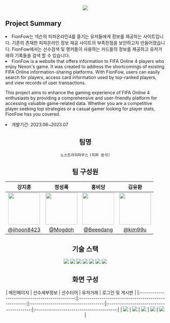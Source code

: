 <div align="center">
	
<img src="https://capsule-render.vercel.app/api?type=waving&color=auto&height=200&section=header&text=FionFow&fontSize=90" />

<div align="left">
<h2>Project Summary</h2>
<li>FionFow는 넥슨의 피파온라인4를 즐기는 유저들에게 정보를 제공하는 사이트입니다. 기존의 존재한 피파온라인 정보 재공 사이트의 부족한점을 보안하고자 만들어졌습니다. 
FionFow에서는 선수검색 및 랭커들이 사용하는 카드들의 정보를 제공하고 유저거래의 기록들을 검색 할 수 있습니다. </li>

 <li>
FionFow is a website that offers information to FIFA Online 4 players who enjoy Nexon's game. It was created to address the shortcomings of existing FIFA Online information-sharing platforms. With FionFow, users can easily search for players, access card information used by top-ranked players, and view records of user transactions.

This project aims to enhance the gaming experience of FIFA Online 4 enthusiasts by providing a comprehensive and user-friendly platform for accessing valuable game-related data. Whether you are a competitive player seeking top strategies or a casual gamer looking for player stats, FionFow has you covered.
</li>

<li>개발기간: 2023.06~2023.07</li>
</div>



<h2>팀명</h2>
<code>노스트라피파무스</code>
<code>(피파 분석)</code>

<h2>팀 구성원</h2>

| 강지훈 | 정성록 | 홍비당 | 김유환 |
|:----------------------------------------------:|:----------------------------------------------------:|:------------------------------------:|:----------------------------------------:|
| <img src="https://user-images.githubusercontent.com/131742208/236715131-943a72e6-bb16-4d93-b773-e54748be02ea.png" width="100" /> | <img src="https://user-images.githubusercontent.com/131742208/236714509-277f8a15-5e70-49bd-a9a9-d9eb4ec7a530.png" width="100" /> | <img src="https://user-images.githubusercontent.com/131742208/236713825-46ad0903-d3db-4162-b0cd-6b8b5096b572.png" width="100" />| <img src="https://user-images.githubusercontent.com/131742208/236715680-947f9864-2af7-4aa7-8f3b-0e72f62256d6.png" width="100"/> |
| [@jihoon8423](https://github.com/jihoon8423) | [@Mogdoh](https://github.com/Mogdoh) | [@Beeedang](https://github.com/Beeedang) | [@kim99u](https://github.com/kim99u) |

<h2>기술 스택</h2>
	   <img src="https://img.shields.io/badge/React-61DAFB?style=flat&logo=React&logoColor=white"/>
     <img src="https://img.shields.io/badge/TypeScript-3178C6?style=flat&logo=TypeScript&logoColor=white"/>
      <img src="https://img.shields.io/badge/Bootstrap-7952B3?style=flat&logo=Bootstrap&logoColor=white"/>
      <img src="https://img.shields.io/badge/MariaDB-003545?style=flat&logo=MariaDB&logoColor=white"/>
      <img src="https://img.shields.io/badge/JavaScript-F7DF1E?style=flat&logo=JavaScript&logoColor=white"/>
      <img src="https://img.shields.io/badge/Python-3776AB?style=flat&logo=Python&logoColor=white"/>
      <img src="https://img.shields.io/badge/Node.js-339933?style=flat&logo=Node.js&logoColor=white"/>


<h2>화면 구성</h2>
| 메인페이지 | 선수세부정보 | 선수티어 | 유저거래 | 로그인 및 게시판 |
|:----------------------------------------------:|:----------------------------------------------------:|:------------------------------------:|:----------------------------------------:|:----------------------------------------:|
| <img src="https://user-images.githubusercontent.com/131742208/236715131-943a72e6-bb16-4d93-b773-e54748be02ea.png"/> 
| <img src="https://user-images.githubusercontent.com/131742208/236714509-277f8a15-5e70-49bd-a9a9-d9eb4ec7a530.png"/> 
| <img src="https://user-images.githubusercontent.com/131742208/236713825-46ad0903-d3db-4162-b0cd-6b8b5096b572.png" />
| <img src="https://user-images.githubusercontent.com/131742208/236715680-947f9864-2af7-4aa7-8f3b-0e72f62256d6.png"/> 
| <img src="https://user-images.githubusercontent.com/131742208/236715680-947f9864-2af7-4aa7-8f3b-0e72f62256d6.png"/> |

      

      
      
      
      
